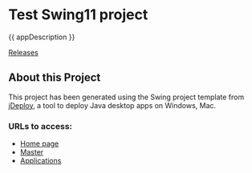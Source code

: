 # Test Swing11 project

{{ appDescription }}

[Releases](https://github.com/shannah/test-swing11/releases)

## About this Project

This project has been generated using the Swing project template from [jDeploy](https://www.jdeploy.com), a tool to deploy Java desktop apps on Windows, Mac.


### URLs to access:
- <a href="https://sreegithub19.github.io/test-swing11">Home page</a>
- <a href="https://sreegithub19.github.io/test-swing11/master">Master</a>
- <a href="https://sreegithub19.github.io/test-swing11/applications">Applications</a>